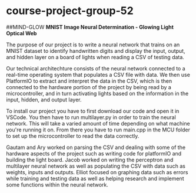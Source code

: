 # course-project-group-52
##MIND-GLOW
**MNIST Image Neural Determination - Glowing Light Optical Web**

The purpose of our project is to write a neural network that trains on an MNIST dataset to identify handwritten digits and display the input, output, and hidden layer on a board of lights when reading a CSV of testing data.

Our technical architechture consists of the neural network connected to a real-time operating system that populates a CSV file with data. We then use PlatformIO to extract and interpret the data in the CSV, which is then connected to the hardware portion of the project by being read by a microcontroller, and in turn activating lights based on the information in the input, hidden, and output layer.

To install our project you have to first download our code and open it in VSCode. You then have to run multilayer.py in order to train the neural network. This will take a varied amount of time depending on what machine you're running it on. From there you have to run main.cpp in the MCU folder to set up the microcontroller to read the data correctly. 

Gautam and Ary worked on parsing the CSV and dealing with some of the hardware aspects of the project such as writing code for platformIO and building the light board. Jacob worked on writing the perceptron and multilayer neural network as well as populating the CSV with data such as weights, inputs and outputs. Elliot focused on graphing data such as errors while training and testing data as well as helping research and implement some functions within the neural network.
